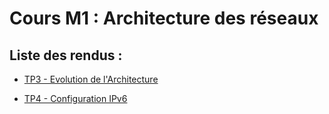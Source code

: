 # Cours M1 : Architecture des réseaux

## Liste des rendus :

- [TP3 - Evolution de l'Architecture](./rendus/TP3_evolution_architecture/rapport.md)

- [TP4 - Configuration IPv6](./rendus/TP4_Configuration_IPv6/rapport.md)